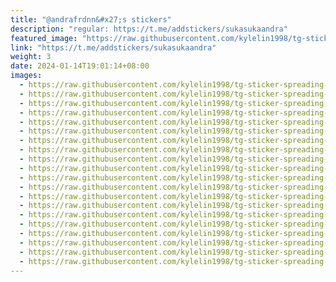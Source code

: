 ```yaml
---
title: "@andrafrdnn&#x27;s stickers"
description: "regular: https://t.me/addstickers/sukasukaandra"
featured_image: "https://raw.githubusercontent.com/kylelin1998/tg-sticker-spreading-worldwide-images/main/img/9b911e0b-ca34-4130-8d7e-3cf508587403.jpg"
link: "https://t.me/addstickers/sukasukaandra"
weight: 3
date: 2024-01-14T19:01:14+08:00
images:
  - https://raw.githubusercontent.com/kylelin1998/tg-sticker-spreading-worldwide-images/main/img/9b911e0b-ca34-4130-8d7e-3cf508587403.jpg
  - https://raw.githubusercontent.com/kylelin1998/tg-sticker-spreading-worldwide-images/main/img/3e511394-528e-4d0f-b80e-4696ef44774b.jpg
  - https://raw.githubusercontent.com/kylelin1998/tg-sticker-spreading-worldwide-images/main/img/16b02021-83ff-4561-bb67-32ad97a07f3e.jpg
  - https://raw.githubusercontent.com/kylelin1998/tg-sticker-spreading-worldwide-images/main/img/8fa615d6-05de-4b26-9732-698e01871271.jpg
  - https://raw.githubusercontent.com/kylelin1998/tg-sticker-spreading-worldwide-images/main/img/e725a704-c318-415d-8d02-acb41d1b4d91.jpg
  - https://raw.githubusercontent.com/kylelin1998/tg-sticker-spreading-worldwide-images/main/img/8b747613-63be-4ade-98fe-3a776159427d.jpg
  - https://raw.githubusercontent.com/kylelin1998/tg-sticker-spreading-worldwide-images/main/img/78be1f78-d6e5-4214-a56d-fccc2bd8f5a7.jpg
  - https://raw.githubusercontent.com/kylelin1998/tg-sticker-spreading-worldwide-images/main/img/7ba6cd1f-4ad4-4b3c-b8a5-69df2540fef6.jpg
  - https://raw.githubusercontent.com/kylelin1998/tg-sticker-spreading-worldwide-images/main/img/7e8a46b8-2260-4c5d-b19c-3cedcb71f3b3.jpg
  - https://raw.githubusercontent.com/kylelin1998/tg-sticker-spreading-worldwide-images/main/img/7a016873-f8a6-4217-9f69-d2346e888121.jpg
  - https://raw.githubusercontent.com/kylelin1998/tg-sticker-spreading-worldwide-images/main/img/67e059c6-19ac-4184-a081-e15bd56f0b59.jpg
  - https://raw.githubusercontent.com/kylelin1998/tg-sticker-spreading-worldwide-images/main/img/164e8d8a-7f1b-41ad-95ea-e6e7d74ecb36.jpg
  - https://raw.githubusercontent.com/kylelin1998/tg-sticker-spreading-worldwide-images/main/img/6fb67257-a03d-4682-9065-a6f3afd91fa6.jpg
  - https://raw.githubusercontent.com/kylelin1998/tg-sticker-spreading-worldwide-images/main/img/b3766166-4f5b-4f44-8e7e-ef71e24a8fa2.jpg
  - https://raw.githubusercontent.com/kylelin1998/tg-sticker-spreading-worldwide-images/main/img/76d86706-6e32-4640-b04c-0fac1c62f018.jpg
  - https://raw.githubusercontent.com/kylelin1998/tg-sticker-spreading-worldwide-images/main/img/5d105843-f235-4a78-a972-b81f5a39926e.jpg
  - https://raw.githubusercontent.com/kylelin1998/tg-sticker-spreading-worldwide-images/main/img/9fdd3010-f825-480c-8c16-c8f97201cc53.jpg
  - https://raw.githubusercontent.com/kylelin1998/tg-sticker-spreading-worldwide-images/main/img/ed9759ec-c099-47ad-ade0-2b88bb527de0.jpg
  - https://raw.githubusercontent.com/kylelin1998/tg-sticker-spreading-worldwide-images/main/img/a1a108b8-91a8-416e-94f6-48a3574c4209.jpg
  - https://raw.githubusercontent.com/kylelin1998/tg-sticker-spreading-worldwide-images/main/img/a40f0686-69c8-41e4-9d23-c1ec7affce78.jpg
---
```

